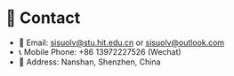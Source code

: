 # 📮 Contact
- 📧 Email: sisuolv@stu.hit.edu.cn or sisuolv@outlook.com
- 📞 Mobile Phone: +86 13972227526 (Wechat)
- 📍 Address: Nanshan, Shenzhen, China

